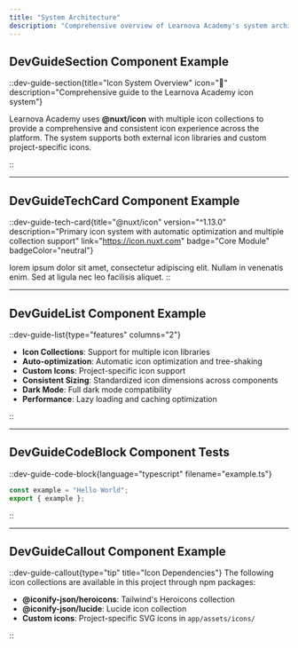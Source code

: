 ```yaml
---
title: "System Architecture"
description: "Comprehensive overview of Learnova Academy's system architecture and design patterns"
---
```


## DevGuideSection Component Example

::dev-guide-section{title="Icon System Overview" icon="🎨" description="Comprehensive guide to the Learnova Academy icon system"}

Learnova Academy uses **@nuxt/icon** with multiple icon collections to provide a comprehensive and consistent icon experience across the platform. The system supports both external icon libraries and custom project-specific icons.

::

---

## DevGuideTechCard Component Example

::dev-guide-tech-card{title="@nuxt/icon" version="^1.13.0" description="Primary icon system with automatic optimization and multiple collection support" link="https://icon.nuxt.com" badge="Core Module" badgeColor="neutral"}

lorem ipsum dolor sit amet, consectetur adipiscing elit. Nullam in venenatis enim. Sed at ligula nec leo facilisis aliquet.
::

---

## DevGuideList Component Example

::dev-guide-list{type="features" columns="2"}

- **Icon Collections**: Support for multiple icon libraries
- **Auto-optimization**: Automatic icon optimization and tree-shaking
- **Custom Icons**: Project-specific icon support
- **Consistent Sizing**: Standardized icon dimensions across components
- **Dark Mode**: Full dark mode compatibility
- **Performance**: Lazy loading and caching optimization

::

---

## DevGuideCodeBlock Component Tests

::dev-guide-code-block{language="typescript" filename="example.ts"}

```typescript
const example = "Hello World";
export { example };
```

::

---

## DevGuideCallout Component Example

::dev-guide-callout{type="tip" title="Icon Dependencies"}
The following icon collections are available in this project through npm packages:

- **@iconify-json/heroicons**: Tailwind's Heroicons collection
- **@iconify-json/lucide**: Lucide icon collection
- **Custom icons**: Project-specific SVG icons in `app/assets/icons/`

::
